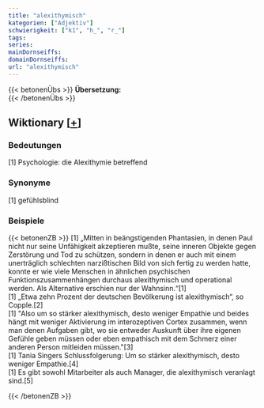 ```yaml
---
title: "alexithymisch"
kategorien: ["Adjektiv"]
schwierigkeit: ["k1", "h_", "r_"]
tags:
series:
mainDornseiffs:
domainDornseiffs:
url: "alexithymisch"
---
```


{{< betonenÜbs >}}
**Übersetzung:**  
{{< /betonenÜbs >}}

## Wiktionary [[+](https://de.wiktionary.org/wiki/alexithymisch)]

### Bedeutungen
[1] Psychologie: die Alexithymie betreffend  

### Synonyme
[1] gefühlsblind  

### Beispiele
{{< betonenZB >}}
[1] „Mitten in beängstigenden Phantasien, in denen Paul nicht nur seine Unfähigkeit akzeptieren mußte, seine inneren Objekte gegen Zerstörung und Tod zu schützen, sondern in denen er auch mit einem unerträglich schlechten narzißtischen Bild von sich fertig zu werden hatte, konnte er wie viele Menschen in ähnlichen psychischen Funktionszusammenhängen durchaus alexithymisch und operational werden. Als Alternative erschien nur der Wahnsinn.“[1]  
[1] „Etwa zehn Prozent der deutschen Bevölkerung ist alexithymisch“, so Copple.[2]  
[1] "Also um so stärker alexithymisch, desto weniger Empathie und beides hängt mit weniger Aktivierung im interozeptiven Cortex zusammen, wenn man denen Aufgaben gibt, wo sie entweder Auskunft über ihre eigenen Gefühle geben müssen oder eben empathisch mit dem Schmerz einer anderen Person mitleiden müssen."[3]  
[1] Tania Singers Schlussfolgerung: Um so stärker alexithymisch, desto weniger Empathie.[4]  
[1] Es gibt sowohl Mitarbeiter als auch Manager, die alexithymisch veranlagt sind.[5]  

{{< /betonenZB >}}

